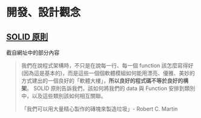 # 開發、設計觀念

## [SOLID 原則](https://medium.com/%E7%A8%8B%E5%BC%8F%E6%84%9B%E5%A5%BD%E8%80%85/%E4%BD%BF%E4%BA%BA%E7%98%8B%E7%8B%82%E7%9A%84-solid-%E5%8E%9F%E5%89%87-%E7%9B%AE%E9%8C%84-b33fdfc983ca 'SOLID原則')

截自網址中的部分內容

> 我們在說程式架構時，不只是在說每一行、每一個 function 該怎麼寫得好 (因為這是基本的)，而是這些一個個軟體模組如何能用漂亮、優雅、美妙的方式建出的一個良好的「軟體大樓」，**所以良好的程式碼不等於良好的構架**。
> SOLID 原則告訴我們，該如何將我們的 data 與 Function 安排到類別中，以及這些類別該如何相互關聯。
>
> 「我們可以用大量精心製作的磚塊來製造垃圾」- Robert C. Martin
